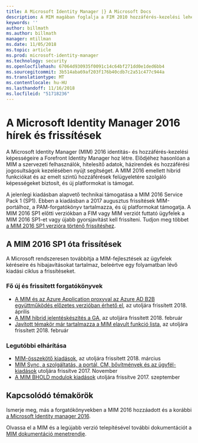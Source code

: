 ```yaml
---
title: A Microsoft Identity Manager |} A Microsoft Docs
description: A MIM magában foglalja a FIM 2010 hozzáférés-kezelési lehetőségeit és a felhasználók, hitelesítő adatok, szabályzatok és szervezeten belüli hozzáférési jogosultságok kezelésében nyújt segítséget.
keywords: ''
author: billmath
ms.author: billmath
manager: mtillman
ms.date: 11/05/2018
ms.topic: article
ms.prod: microsoft-identity-manager
ms.technology: security
ms.openlocfilehash: 67064d930935f0091c14c64bf271dd0e1ded6bb4
ms.sourcegitcommit: 3b514aba69af203f176b40cdb7c2a51c477c944a
ms.translationtype: MT
ms.contentlocale: hu-HU
ms.lasthandoff: 11/16/2018
ms.locfileid: "51718236"
---
```

# <a name="microsoft-identity-manager-2016-news-and-updates"></a>A Microsoft Identity Manager 2016 hírek és frissítések

A Microsoft Identity Manager (MIM) 2016 identitás- és hozzáférés-kezelési képességeire a Forefront Identity Manager hoz létre. Elődjéhez hasonlóan a MIM a szervezeti felhasználók, hitelesítő adatok, házirendek és hozzáférési jogosultságok kezelésében nyújt segítséget.  A MIM 2016 emellett hibrid funkciókat és az emelt szintű hozzáférések felügyeletére szolgáló képességeket biztosít, és új platformokat is támogat.

A jelenlegi kiadásban alapvető technikai támogatása a MIM 2016 Service Pack 1 (SP1).  Ebben a kiadásban a 2017 augusztus frissítések MIM-portálhoz, a PAM-forgatókönyv tartalmazza, és új platformokat támogatja.  A MIM 2016 SP1 előtti verziókban a FIM vagy MIM verziót futtató ügyfelek a MIM 2016 SP1-et vagy újabb gyorsjavítást kell frissíteni.  Tudjon meg többet [a MIM 2016 SP1 verzióra történő frissítéshez](./reference/version-history.md).

## <a name="updates-since-mim-2016-sp1"></a>A MIM 2016 SP1 óta frissítések

A Microsoft rendszeresen továbbítja a MIM-fejlesztések az ügyfelek kéréseire és hibajavításokat tartalmaz, beleértve egy folyamatban lévő kiadási ciklus a frissítéseket.

### <a name="major-new-and-updated-scenarios"></a>Fő új és frissített forgatókönyvek

- [A MIM és az Azure Application proxyval az Azure AD B2B együttműködés előzetes verzióban érhető el](microsoft-identity-manager-2016-graph-b2b-scenario.md), az utoljára frissített 2018. április
- [A MIM hibrid jelentéskészítés a GA](https://cloudblogs.microsoft.com/enterprisemobility/2018/02/23/hybrid-mim-reporting-now-available-in-azure-active-directory/), az utoljára frissített 2018. február
- [Javított témakör már tartalmazza a MIM elavult funkció lista](microsoft-identity-manager-2016-deprecated-features.md), az utoljára frissített 2018. február

### <a name="recent-software-releases"></a>Legutóbbi elhárítása

- [MIM-összekötő kiadások](./reference/microsoft-identity-manager-2016-connector-version-history.md), az utoljára frissített 2018. március
- [MIM Sync, a szolgáltatás, a portál, CM, bővítmények és az ügyfél-kiadások](./reference/version-history.md) utoljára frissítve 2017. November
- [A MIM BHOLD modulok kiadások](./reference/version-bhold-history.md) utoljára frissítve 2017. szeptember




## <a name="related-topics"></a>Kapcsolódó témakörök

Ismerje meg, más a forgatókönyvekben a MIM 2016 hozzáadott és a korábbi [a Microsoft Identity manager 2016](microsoft-identity-manager-2016.md).

Olvassa el a MIM és a legújabb verzió telepítésével további dokumentációt a [MIM dokumentáció menetrendje](https://docs.microsoft.com/en-us/microsoft-identity-manager/).


